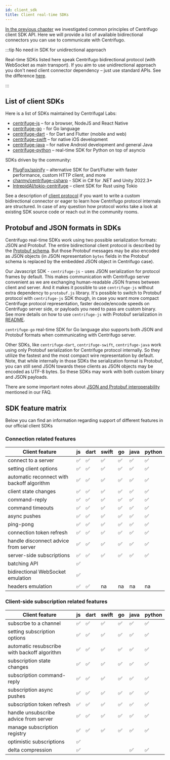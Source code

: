 ```yaml
---
id: client_sdk
title: Client real-time SDKs
---
```


[In the previous chapter](./client_api.md) we investigated common principles of Centrifugo client SDK API. Here we will provide a list of available bidirectional connectors you can use to communicate with Centrifugo.

:::tip No need in SDK for unidirectional approach

Real-time SDKs listed here speak Centrifugo bidirectional protocol (with WebSocket as main transport). If you aim to use unidirectional approach you don't need client connector dependency – just use standard APIs. See the difference [here](./overview.md).

:::

## List of client SDKs

Here is a list of SDKs maintained by Centrifugal Labs:

* [centrifuge-js](https://github.com/centrifugal/centrifuge-js) – for a browser, NodeJS and React Native
* [centrifuge-go](https://github.com/centrifugal/centrifuge-go) - for Go language
* [centrifuge-dart](https://github.com/centrifugal/centrifuge-dart) - for Dart and Flutter (mobile and web)
* [centrifuge-swift](https://github.com/centrifugal/centrifuge-swift) – for native iOS development
* [centrifuge-java](https://github.com/centrifugal/centrifuge-java) – for native Android development and general Java
* [centrifuge-python](https://github.com/centrifugal/centrifuge-python) – real-time SDK for Python on top of asyncio

SDKs driven by the community:

* [PlugFox/spinify](https://github.com/PlugFox/spinify) – alternative SDK for Dart/Flutter with faster performance, custom HTTP client, and more
* [charmy/centrifuge-csharp](https://github.com/charmy/centrifuge-csharp) - SDK in C# for .NET and Unity 2022.3+
* [IntrepidAI/tokio-centrifuge](https://github.com/IntrepidAI/tokio-centrifuge) – client SDK for Rust using Tokio

See a description of [client protocol](./client_protocol.md) if you want to write a custom bidirectional connector or eager to learn how Centrifugo protocol internals are structured. In case of any question how protocol works take a look at existing SDK source code or reach out in the community rooms.

## Protobuf and JSON formats in SDKs

Centrifugo real-time SDKs work using two possible serialization formats: JSON and Protobuf. The entire bidirectional client protocol is described by the [Protobuf schema](https://github.com/centrifugal/protocol/blob/master/definitions/client.proto). But those Protobuf messages may be also encoded as JSON objects (in JSON representation `bytes` fields in the Protobuf schema is replaced by the embedded JSON object in Centrifugo case).

Our Javascript SDK - `centrifuge-js` - uses JSON serialization for protocol frames by default. This makes communication with Centrifugo server convenient as we are exchanging human-readable JSON frames between client and server. And it makes it possible to use `centrifuge-js` without extra dependency to `protobuf.js` library. It's possible to switch to Protobuf protocol with `centrifuge-js` SDK though, in case you want more compact Centrifuge protocol representation, faster decode/encode speeds on Centrifugo server side, or payloads you need to pass are custom binary. See more details on how to use `centrifuge-js` with Protobuf serialization in [README](https://github.com/centrifugal/centrifuge-js#protobuf-support).

`centrifuge-go` real-time SDK for Go language also supports both JSON and Protobuf formats when communicating with Centrifugo server.

Other SDKs, like `centrifuge-dart`, `centrifuge-swift`, `centrifuge-java` work using only Protobuf serialization for Centrifuge protocol internally. So they utilize the fastest and the most compact wire representation by default. Note, that while internally in those SDKs the serialization format is Protobuf, you can still send JSON towards these clients as JSON objects may be encoded as UTF-8 bytes. So these SDKs may work with both custom binary and JSON payloads.

There are some important notes about [JSON and Protobuf interoperability](../faq/index.md#can-i-have-both-binary-and-json-clients-in-one-channel) mentioned in our FAQ.

## SDK feature matrix

Below you can find an information regarding support of different features in our official client SDKs

### Connection related features

<div className="features">

| Client feature                             | js | dart | swift | go | java | python |
|--------------------------------------------|----|------|-------|----|------|--------|
| connect to a server                        | ✅  | ✅    | ✅     | ✅  | ✅    | ✅      |
| setting client options                     | ✅  | ✅    | ✅     | ✅  | ✅    | ✅      |
| automatic reconnect with backoff algorithm | ✅  | ✅    | ✅     | ✅  | ✅    | ✅      |
| client state changes                       | ✅  | ✅    | ✅     | ✅  | ✅    | ✅      |
| command-reply                              | ✅  | ✅    | ✅     | ✅  | ✅    | ✅      |
| command timeouts                           | ✅  | ✅    | ✅     | ✅  | ✅    | ✅      |
| async pushes                               | ✅  | ✅    | ✅     | ✅  | ✅    | ✅      |
| ping-pong                                  | ✅  | ✅    | ✅     | ✅  | ✅    | ✅      |
| connection token refresh                   | ✅  | ✅    | ✅     | ✅  | ✅    | ✅      |
| handle disconnect advice from server       | ✅  | ✅    | ✅     | ✅  | ✅    | ✅      |
| server-side subscriptions                  | ✅  | ✅    | ✅     | ✅  | ✅    | ✅      |
| batching API                               | ✅  |      |       |    |      |        |
| bidirectional WebSocket emulation          | ✅  |      |       |    |      |        |
| headers emulation                          | ✅  | ✅    | na    | na | na   | na     |

</div>

### Client-side subscription related features

<div className="features">

| Client feature                               | js | dart | swift | go | java | python |
|----------------------------------------------|----|------|-------|----|------|--------|
| subscrbe to a channel                        | ✅  | ✅    | ✅     | ✅  | ✅    | ✅      |
| setting subscription options                 | ✅  | ✅    | ✅     | ✅  | ✅    | ✅      |
| automatic resubscribe with backoff algorithm | ✅  | ✅    | ✅     | ✅  | ✅    | ✅      |
| subscription state changes                   | ✅  | ✅    | ✅     | ✅  | ✅    | ✅      |
| subscription command-reply                   | ✅  | ✅    | ✅     | ✅  | ✅    | ✅      |
| subscription async pushes                    | ✅  | ✅    | ✅     | ✅  | ✅    | ✅      |
| subscription token refresh                   | ✅  | ✅    | ✅     | ✅  | ✅    | ✅      |
| handle unsubscribe advice from server        | ✅  | ✅    | ✅     | ✅  | ✅    | ✅      |
| manage subscription registry                 | ✅  | ✅    | ✅     | ✅  | ✅    | ✅      |
| optimistic subscriptions                     | ✅  |      |       |    |      |        |
| delta compression                            | ✅  |      |       |    | ✅    | ✅      |

</div>